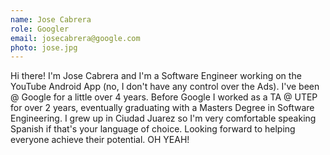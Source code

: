 ```yaml
---
name: Jose Cabrera
role: Googler
email: josecabrera@google.com
photo: jose.jpg
---
```


Hi there! I'm Jose Cabrera and I'm a Software Engineer working on the YouTube Android App (no, I don't have any control over the Ads). I've been @ Google for a little over 4 years. Before Google I worked as a TA @ UTEP for over 2 years, eventually graduating with a Masters Degree in Software Engineering. I grew up in Ciudad Juarez so I'm very comfortable speaking Spanish if that's your language of choice. Looking forward to helping everyone achieve their potential. OH YEAH! 

